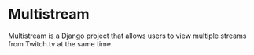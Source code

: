 Multistream
===========

Multistream is a Django project that allows users to view multiple streams from Twitch.tv at the same time.
